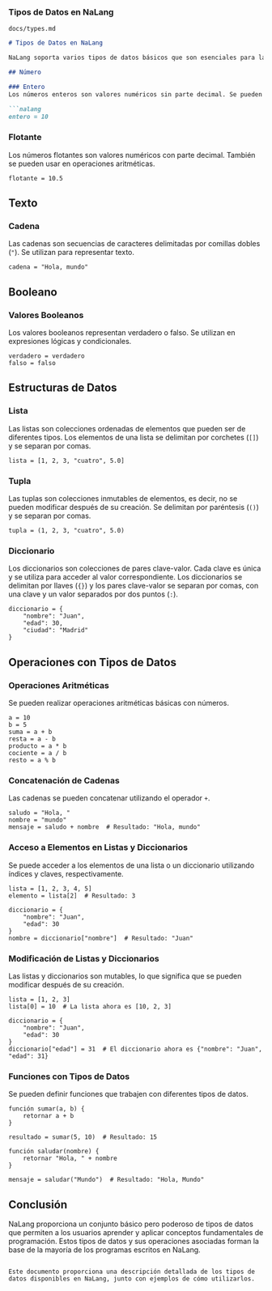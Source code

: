 ### Tipos de Datos en NaLang

`docs/types.md`

```markdown
# Tipos de Datos en NaLang

NaLang soporta varios tipos de datos básicos que son esenciales para la programación. A continuación, se describen los tipos de datos disponibles y cómo se utilizan en NaLang.

## Número

### Entero
Los números enteros son valores numéricos sin parte decimal. Se pueden usar para realizar operaciones aritméticas básicas.

```nalang
entero = 10
```

### Flotante
Los números flotantes son valores numéricos con parte decimal. También se pueden usar en operaciones aritméticas.

```nalang
flotante = 10.5
```

## Texto

### Cadena
Las cadenas son secuencias de caracteres delimitadas por comillas dobles (`"`). Se utilizan para representar texto.

```nalang
cadena = "Hola, mundo"
```

## Booleano

### Valores Booleanos
Los valores booleanos representan verdadero o falso. Se utilizan en expresiones lógicas y condicionales.

```nalang
verdadero = verdadero
falso = falso
```

## Estructuras de Datos

### Lista
Las listas son colecciones ordenadas de elementos que pueden ser de diferentes tipos. Los elementos de una lista se delimitan por corchetes (`[]`) y se separan por comas.

```nalang
lista = [1, 2, 3, "cuatro", 5.0]
```

### Tupla
Las tuplas son colecciones inmutables de elementos, es decir, no se pueden modificar después de su creación. Se delimitan por paréntesis (`()`) y se separan por comas.

```nalang
tupla = (1, 2, 3, "cuatro", 5.0)
```

### Diccionario
Los diccionarios son colecciones de pares clave-valor. Cada clave es única y se utiliza para acceder al valor correspondiente. Los diccionarios se delimitan por llaves (`{}`) y los pares clave-valor se separan por comas, con una clave y un valor separados por dos puntos (`:`).

```nalang
diccionario = {
    "nombre": "Juan",
    "edad": 30,
    "ciudad": "Madrid"
}
```

## Operaciones con Tipos de Datos

### Operaciones Aritméticas
Se pueden realizar operaciones aritméticas básicas con números.

```nalang
a = 10
b = 5
suma = a + b
resta = a - b
producto = a * b
cociente = a / b
resto = a % b
```

### Concatenación de Cadenas
Las cadenas se pueden concatenar utilizando el operador `+`.

```nalang
saludo = "Hola, "
nombre = "mundo"
mensaje = saludo + nombre  # Resultado: "Hola, mundo"
```

### Acceso a Elementos en Listas y Diccionarios
Se puede acceder a los elementos de una lista o un diccionario utilizando índices y claves, respectivamente.

```nalang
lista = [1, 2, 3, 4, 5]
elemento = lista[2]  # Resultado: 3

diccionario = {
    "nombre": "Juan",
    "edad": 30
}
nombre = diccionario["nombre"]  # Resultado: "Juan"
```

### Modificación de Listas y Diccionarios
Las listas y diccionarios son mutables, lo que significa que se pueden modificar después de su creación.

```nalang
lista = [1, 2, 3]
lista[0] = 10  # La lista ahora es [10, 2, 3]

diccionario = {
    "nombre": "Juan",
    "edad": 30
}
diccionario["edad"] = 31  # El diccionario ahora es {"nombre": "Juan", "edad": 31}
```

### Funciones con Tipos de Datos
Se pueden definir funciones que trabajen con diferentes tipos de datos.

```nalang
función sumar(a, b) {
    retornar a + b
}

resultado = sumar(5, 10)  # Resultado: 15

función saludar(nombre) {
    retornar "Hola, " + nombre
}

mensaje = saludar("Mundo")  # Resultado: "Hola, Mundo"
```

## Conclusión

NaLang proporciona un conjunto básico pero poderoso de tipos de datos que permiten a los usuarios aprender y aplicar conceptos fundamentales de programación. Estos tipos de datos y sus operaciones asociadas forman la base de la mayoría de los programas escritos en NaLang.
```

Este documento proporciona una descripción detallada de los tipos de datos disponibles en NaLang, junto con ejemplos de cómo utilizarlos.